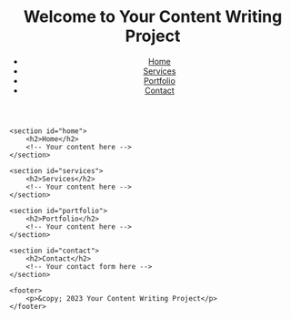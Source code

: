 <!DOCTYPE html>
<html lang="en">
<head>
    <meta charset="UTF-8">
    <meta name="viewport" content="width=device-width, initial-scale=1.0">
    <title>Your Content Writing Project</title>
    <link rel="stylesheet" href="style.css">
</head>
<body>
    <header>
        <h1>Welcome to Your Content Writing Project</h1>
        <nav>
            <ul>
                <li><a href="#home">Home</a></li>
                <li><a href="#services">Services</a></li>
                <li><a href="#portfolio">Portfolio</a></li>
                <li><a href="#contact">Contact</a></li>
            </ul>
        </nav>
    </header>

    <section id="home">
        <h2>Home</h2>
        <!-- Your content here -->
    </section>

    <section id="services">
        <h2>Services</h2>
        <!-- Your content here -->
    </section>

    <section id="portfolio">
        <h2>Portfolio</h2>
        <!-- Your content here -->
    </section>

    <section id="contact">
        <h2>Contact</h2>
        <!-- Your contact form here -->
    </section>

    <footer>
        <p>&copy; 2023 Your Content Writing Project</p>
    </footer>
</body>
</html>
